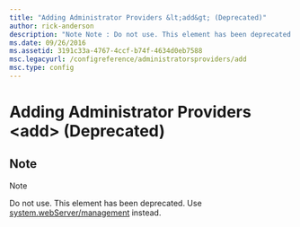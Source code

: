 ```yaml
---
title: "Adding Administrator Providers &lt;add&gt; (Deprecated)"
author: rick-anderson
description: "Note Note : Do not use. This element has been deprecated. Use system.webServer/management instead."
ms.date: 09/26/2016
ms.assetid: 3191c33a-4767-4ccf-b74f-4634d0eb7588
msc.legacyurl: /configreference/administratorsproviders/add
msc.type: config
---
```

Adding Administrator Providers &lt;add&gt; (Deprecated)
====================
<a id="001"></a>
## Note

> [!NOTE]
> Do not use. This element has been deprecated. Use [system.webServer/management](../system.webserver/management/index.md) instead.